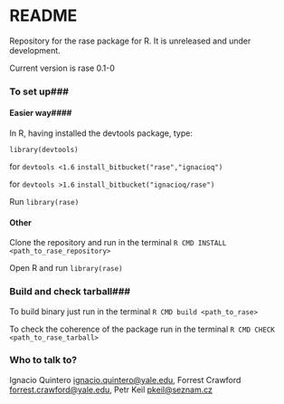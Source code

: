 # README #

Repository for the rase package for R. It is unreleased and under development. 

Current version is rase 0.1-0

### To set up###

#### Easier way####

In R, having installed the devtools package, type:

`library(devtools)`

for `devtools <1.6`
`install_bitbucket("rase","ignacioq")` 

for `devtools >1.6`
`install_bitbucket("ignacioq/rase")` 

Run `library(rase)`

#### Other ####
Clone the repository and run in the terminal `R CMD INSTALL <path_to_rase_repository>`

Open R and run `library(rase)`

### Build and check tarball###

To build binary just run in the terminal `R CMD build <path_to_rase>`

To check the coherence of the package run in the terminal `R CMD CHECK <path_to_rase_tarball>`

### Who to talk to? ###

Ignacio Quintero <ignacio.quintero@yale.edu>,
Forrest Crawford <forrest.crawford@yale.edu>,
Petr Keil <pkeil@seznam.cz>